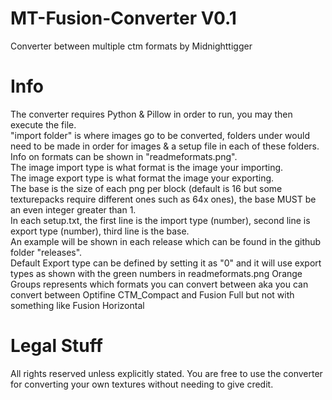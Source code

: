 # MT-Fusion-Converter V0.1
Converter between multiple ctm formats by Midnighttigger  

# Info
The converter requires Python & Pillow in order to run, you may then execute the file.  
"import folder" is where images go to be converted, folders under would need to be made in order for images & a setup file in each of these folders.  
Info on formats can be shown in "readmeformats.png".  
The image import type is what format is the image your importing.  
The image export type is what format the image your exporting.  
The base is the size of each png per block (default is 16 but some texturepacks require different ones such as 64x ones), the base MUST be an even integer greater than 1.  
In each setup.txt, the first line is the import type (number), second line is export type (number), third line is the base.  
An example will be shown in each release which can be found in the github folder "releases".  
Default Export type can be defined by setting it as "0" and it will use export types as shown with the green numbers in readmeformats.png
Orange Groups represents which formats you can convert between aka you can convert between Optifine CTM_Compact and Fusion Full but not with something like Fusion Horizontal

# Legal Stuff
All rights reserved unless explicitly stated. You are free to use the converter for converting your own textures without needing to give credit.
